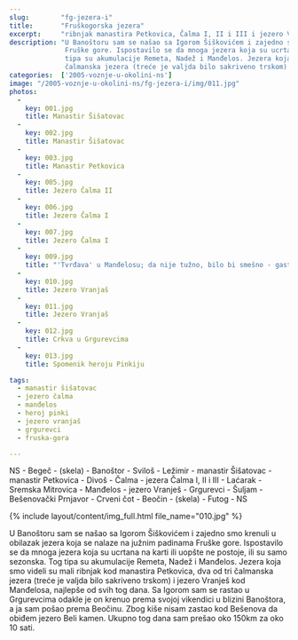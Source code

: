 ```yaml
---
slug:        "fg-jezera-i"
title:       "Fruškogorska jezera"
excerpt:     "ribnjak manastira Petkovica, Čalma I, II i III i jezero Vranjaš"
description: "U Banoštoru sam se našao sa Igorom Šiškovićem i zajedno smo krenuli u obilazak jezera koja se nalaze na južnim padinama 
              Fruške gore. Ispostavilo se da mnoga jezera koja su ucrtana na karti ili uopšte ne postoje, ili su samo sezonska. Tog 
              tipa su akumulacije Remeta, Nadež i Manđelos. Jezera koja smo videli su mali ribnjak kod manastira Petkovica, dva od tri 
              čalmanska jezera (treće je valjda bilo sakriveno trskom) i jezero Vranješ kod Manđelosa, najlepše od svih tog dana."
categories:  ['2005-voznje-u-okolini-ns']
image: "/2005-voznje-u-okolini-ns/fg-jezera-i/img/011.jpg"
photos:
  -
    key: 001.jpg
    title: Manastir Šišatovac
  -
    key: 002.jpg
    title: Manastir Šišatovac
  -
    key: 003.jpg
    title: Manastir Petkovica
  -
    key: 005.jpg
    title: Jezero Čalma II
  -
    key: 006.jpg
    title: Jezero Čalma I
  -
    key: 007.jpg
    title: Jezero Čalma I
  -
    key: 009.jpg
    title: "'Tvrđava' u Manđelosu; da nije tužno, bilo bi smešno - gastarbajter koji ju je sam zidao je pao sa skele i poginuo."
  -
    key: 010.jpg
    title: Jezero Vranjaš
  -
    key: 011.jpg
    title: Jezero Vranjaš
  -
    key: 012.jpg
    title: Crkva u Grgurevcima
  -
    key: 013.jpg
    title: Spomenik heroju Pinkiju

tags:
  - manastir šišatovac
  - jezero čalma
  - manđelos
  - heroj pinki
  - jezero vranjaš
  - grgurevci
  - fruska-gora

---
```


NS - Begeč - (skela) - Banoštor - Sviloš - Ležimir - manastir Šišatovac - manastir Petkovica - Divoš - Čalma - jezera 
Čalma I, II i III - Laćarak - Sremska Mitrovica - Manđelos - jezero Vranješ - Grgurevci - Šuljam - Bešenovački Prnjavor - 
Crveni čot - Beočin - (skela) - Futog - NS

{% include layout/content/img_full.html file_name="010.jpg" %}

U Banoštoru sam se našao sa Igorom Šiškovićem i zajedno smo krenuli u obilazak jezera koja se nalaze na južnim padinama 
Fruške gore. Ispostavilo se da mnoga jezera koja su ucrtana na karti ili uopšte ne postoje, ili su samo sezonska. Tog 
tipa su akumulacije Remeta, Nadež i Manđelos. Jezera koja smo videli su mali ribnjak kod manastira Petkovica, dva od tri 
čalmanska jezera (treće je valjda bilo sakriveno trskom) i jezero Vranješ kod Manđelosa, najlepše od svih tog dana. Sa 
Igorom sam se rastao u Grgurevcima odakle je on krenuo prema svojoj vikendici u blizini Banoštora, a ja sam pošao prema 
Beočinu. Zbog kiše nisam zastao kod Bešenova da obiđem jezero Beli kamen. Ukupno tog dana sam prešao oko 150km za oko 10 sati. 
